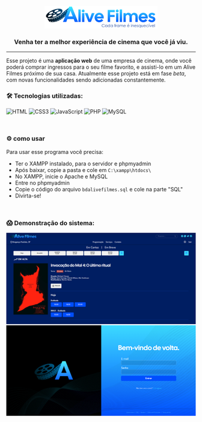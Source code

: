 <p align="center">
  <a href="https://github.com/pondianxz/Alive-Filmes-web">
    <img src="DESIGN/logo.png" width="300"/>
  </a>
</p>

<h3 align="center">
  <strong>Venha ter a melhor experiência de cinema que você já viu.</strong>
</h3>
<hr>

Esse projeto é uma **aplicação web** de uma empresa de cinema, onde você poderá comprar ingressos para o seu filme favorito, e assisti-lo em um Alive Filmes próximo de sua casa. Atualmente esse projeto está em fase *beta*, com novas funcionalidades sendo adicionadas constantemente.

### 🛠 Tecnologias utilizadas:

![HTML](https://img.shields.io/badge/HTML5-E34F26?logo=html5&logoColor=white&style=for-the-badge)
![CSS3](https://img.shields.io/badge/CSS3-1572B6?logo=css3&logoColor=white&style=for-the-badge)
![JavaScript](https://img.shields.io/badge/JavaScript-F7DF1E?logo=javascript&logoColor=black&style=for-the-badge)
![PHP](https://img.shields.io/badge/PHP-777BB4?logo=php&logoColor=white&style=for-the-badge)
![MySQL](https://img.shields.io/badge/MySQL-4479A1?logo=mysql&logoColor=white&style=for-the-badge)

<br>

### ⚙ como usar
Para usar esse programa você precisa:
- Ter o XAMPP instalado, para o servidor e phpmyadmin
- Após baixar, copie a pasta e cole em ```C:\xampp\htdocs\```
- No XAMPP, inicie o Apache e MySQL
- Entre no phpmyadmin
- Copie o código do arquivo ```bdalivefilmes.sql``` e cole na parte "SQL"
- Divirta-se!

<br>

### 😱 Demonstração do sistema:
<img src="DESIGN/demonstracao1.png"/>
<img src="DESIGN/demonstracao2.png"/>
